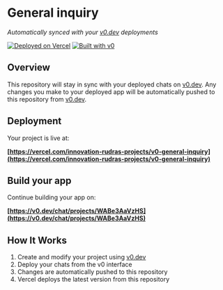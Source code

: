# General inquiry

*Automatically synced with your [v0.dev](https://v0.dev) deployments*

[![Deployed on Vercel](https://img.shields.io/badge/Deployed%20on-Vercel-black?style=for-the-badge&logo=vercel)](https://vercel.com/innovation-rudras-projects/v0-general-inquiry)
[![Built with v0](https://img.shields.io/badge/Built%20with-v0.dev-black?style=for-the-badge)](https://v0.dev/chat/projects/WABe3AaVzHS)

## Overview

This repository will stay in sync with your deployed chats on [v0.dev](https://v0.dev).
Any changes you make to your deployed app will be automatically pushed to this repository from [v0.dev](https://v0.dev).

## Deployment

Your project is live at:

**[https://vercel.com/innovation-rudras-projects/v0-general-inquiry](https://vercel.com/innovation-rudras-projects/v0-general-inquiry)**

## Build your app

Continue building your app on:

**[https://v0.dev/chat/projects/WABe3AaVzHS](https://v0.dev/chat/projects/WABe3AaVzHS)**

## How It Works

1. Create and modify your project using [v0.dev](https://v0.dev)
2. Deploy your chats from the v0 interface
3. Changes are automatically pushed to this repository
4. Vercel deploys the latest version from this repository
